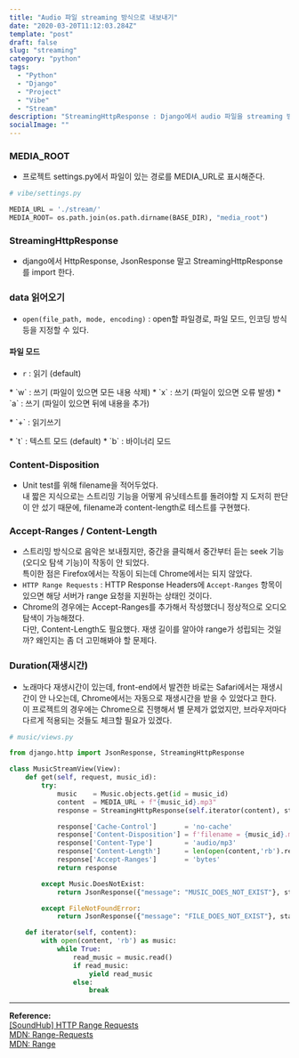 ```yaml
---
title: "Audio 파일 streaming 방식으로 내보내기"
date: "2020-03-20T11:12:03.284Z"
template: "post"
draft: false
slug: "streaming"
category: "python"
tags:
  - "Python"
  - "Django"
  - "Project"
  - "Vibe"
  - "Stream"
description: "StreamingHttpResponse : Django에서 audio 파일을 streaming 방식으로 return 하기"
socialImage: ""
---
```



### MEDIA_ROOT
* 프로젝트 settings.py에서 파일이 있는 경로를 MEDIA_URL로 표시해준다.


```python
# vibe/settings.py

MEDIA_URL = './stream/'
MEDIA_ROOT= os.path.join(os.path.dirname(BASE_DIR), "media_root")
```



### StreamingHttpResponse
* django에서 HttpResponse, JsonResponse 말고 StreamingHttpResponse를 import 한다.


### data 읽어오기
* `open(file_path, mode, encoding)` : open할 파일경로, 파일 모드, 인코딩 방식 등을 지정할 수 있다.

#### 파일 모드
* `r` : 읽기 (default)
<p>
* `w` : 쓰기 (파일이 있으면 모든 내용 삭제)
* `x` : 쓰기 (파일이 있으면 오류 발생)
* `a` : 쓰기 (파일이 있으면 뒤에 내용을 추가)
<p>
* `+` : 읽기쓰기
<p>
* `t` : 텍스트 모드 (default)
* `b` : 바이너리 모드


### Content-Disposition
* Unit test를 위해 filename을 적어두었다.\
내 짧은 지식으로는 스트리밍 기능을 어떻게 유닛테스트를 돌려야할 지 도저히 판단이 안 섰기 때문에, filename과 content-length로 테스트를 구현했다.

### Accept-Ranges / Content-Length
* 스트리밍 방식으로 음악은 보내줬지만, 중간을 클릭해서 중간부터 듣는 seek 기능(오디오 탐색 기능)이 작동이 안 되었다.\
특이한 점은 Firefox에서는 작동이 되는데 Chrome에서는 되지 않았다.
* `HTTP Range Requests` : HTTP Response Headers에 `Accept-Ranges` 항목이 있으면 해당 서버가 range 요청을 지원하는 상태인 것이다.
* Chrome의 경우에는 Accept-Ranges를 추가해서 작성했더니 정상적으로 오디오 탐색이 가능해졌다.\
다만, Content-Length도 필요했다. 재생 길이를 알아야 range가 성립되는 것일까? 왜인지는 좀 더 고민해봐야 할 문제다.

### Duration(재생시간)
* 노래마다 재생시간이 있는데, front-end에서 발견한 바로는 Safari에서는 재생시간이 안 나오는데, Chrome에서는 자동으로 재생시간을 받을 수 있었다고 한다.\
이 프로젝트의 경우에는 Chrome으로 진행해서 별 문제가 없었지만, 브라우저마다 다르게 적용되는 것들도 체크할 필요가 있겠다.


```python
# music/views.py

from django.http import JsonResponse, StreamingHttpResponse

class MusicStreamView(View):
    def get(self, request, music_id):
        try:
            music    = Music.objects.get(id = music_id)
            content  = MEDIA_URL + f"{music_id}.mp3"
            response = StreamingHttpResponse(self.iterator(content), status = 200)

            response['Cache-Control']       = 'no-cache'
            response['Content-Disposition'] = f'filename = {music_id}.mp3'
            response['Content-Type']        = 'audio/mp3'
            response['Content-Length']      = len(open(content,'rb').read())
            response['Accept-Ranges']       = 'bytes'
            return response

        except Music.DoesNotExist:
            return JsonResponse({"message": "MUSIC_DOES_NOT_EXIST"}, status = 400)

        except FileNotFoundError:
            return JsonResponse({"message": "FILE_DOES_NOT_EXIST"}, status = 400)

    def iterator(self, content):
        with open(content, 'rb') as music:
            while True:
                read_music = music.read()
                if read_music:
                    yield read_music
                else:
                    break

```


---


**Reference:**\
[[SoundHub] HTTP Range Requests](https://nachwon.github.io/byterange/)\
[MDN: Range-Requests](https://developer.mozilla.org/en-US/docs/Web/HTTP/Range_requests)\
[MDN: Range](https://developer.mozilla.org/en-US/docs/Web/HTTP/Headers/Range)
